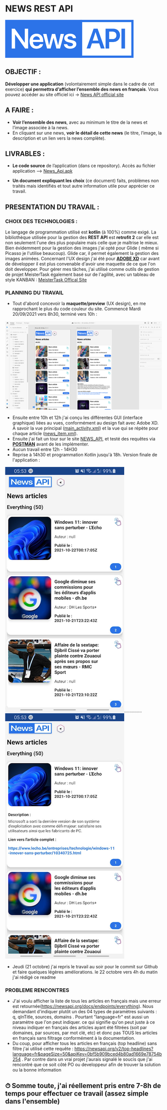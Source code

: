 # NEWS REST API
![enter image description here](https://github.com/Mekongoabanda/NewsAPI_instantSystem/blob/master/news_api_logo.png?raw=true)

## OBJECTIF : 
**Développer une application** (volontairement simple dans le cadre de cet exercice) **qui permettra d’afficher l’ensemble des news en français**.
Vous pouvez accéder au site officiel ici -> [News API official site](https://newsapi.org)

## A FAIRE : 
-   **Voir l’ensemble des news**, avec au minimum le titre de la news et l’image associée à la news.   
-   En cliquant sur une news,  **voir le détail de cette news**  (le titre, l’image, la description et un lien vers la news complète).

## LIVRABLES : 
-   **Le code source**  de l’application (dans ce repository). Accès au fichier application --> [News_Api.apk](https://github.com/Mekongoabanda/NewsAPI_instantSystem/blob/master/new_api.apk)
    
-   **Un document expliquant les choix**  (ce document) faits, problèmes non traités mais  identifiés et tout autre information utile pour apprécier ce travail.

## PRESENTATION DU TRAVAIL : 

### CHOIX DES TECHNOLOGIES : 

Le langage de programmation utilisé est **kotlin** (à 100%) comme exigé. La bibliothèque utilisée pour la gestion des **REST API** est **retrofit 2** car elle est non seulement l'une des plus populaire mais celle que je maîtrise le mieux. Bien évidemment pour la gestion des images j'ai opté pour Glide ( même si Picasso je l'utilise beaucoup). Glide car, il permet également la gestion des images animées. Concernant l'UX design j'ai été pour [**ADOBE XD**](https://www.adobe.com/fr/products/xd.html) car avant de développer il est plus convenable d'avoir une maquette de ce que l'on doit developper. 
Pour gérer mes tâches, j'ai utilisé comme outils de gestion de projet MeisterTask également basé sur de l'agilité, avec un tableau de style KANBAN : [MeisterTask Offical Site](https://www.meistertask.com/pages/fr/find-out-why/)


### PLANNING DU TRAVAIL

 - Tout d'abord concevoir la **maquette/preview** (UX design), en me rapprochant le plus du code couleur du site. Commencé Mardi 20/09/2021 vers 8h30, terminé vers 10h : 
 
![enter image description here](https://github.com/Mekongoabanda/NewsAPI_instantSystem/blob/master/adobe_xd.png?raw=true)

- Ensuite entre 10h et 12h j'ai conçu les différentes GUI (interface graphique) liées au vues, conformément au design fait avec Adobe XD. A savoir la vue principal ([main_activity.xml](https://github.com/Mekongoabanda/NewsAPI_instantSystem/blob/master/app/src/main/res/layout/activity_main.xml)) et la vue qui se répète pour chaque article ([news_item.xml](https://github.com/Mekongoabanda/NewsAPI_instantSystem/blob/master/app/src/main/res/layout/news_item.xml)).
- Ensuite j'ai fait un tour sur le site [NEWS_API](https://newsapi.org), et testé des requêtes via **[POSTMAN](https://www.postman.com)** avant de les implémenter.
- Aucun travail entre 12h - 14H30
- Reprise à 14h30 et programmation Kotlin jusqu'à 18h. Version finale de l'application : 

![enter image description here](https://github.com/Mekongoabanda/NewsAPI_instantSystem/blob/master/screen2.jpeg?raw=true)..............![enter image description here](https://github.com/Mekongoabanda/NewsAPI_instantSystem/blob/master/screen1.jpeg?raw=true)

 - Jeudi (21 octobre) j'ai repris le travail au soir pour le commit sur Github et faire quelques légères améliorations. le 22 octobre vers 4h du matin j'ai rédigé ce readme

### PROBLEME RENCONTRES

- J'ai voulu afficher la liste de tous les articles en français mais une erreur est retournée(https://newsapi.org/docs/endpoints/everything). Nous demandant d'indiquer  plutôt un des 04 types de paramètres suivants : q, qInTitle, sources, domains . Pourtant "language=fr" est aussi un paramètre que l'on peut indiquer. ce qui signifie qu'on peut juste à ce niveau indiquer en français des articles ayant été filtrées (soit par domaines, par sources, par mot clé, etc) et donc pas TOUS les articles en français sans filtrage conformément à la documentation.
- Du coup, pour afficher tous les articles en français (top headline) sans filtre j'ai utilisé cette requête : https://newsapi.org/v2/top-headlines?language=fr&pageSize=50&apiKey=0bf5b909bced4b80ad1669e78754b254 . Par contre dans un vrai projet j'aurais signalé le soucis que j'ai rencontré que ce soit côté PO ou developpeur afin de trouver la solution ou la bonne information


## ⏱ Somme toute, j'ai réellement pris entre **7-8h de temps** pour effectuer ce travail (assez simple dans l'ensemble)

